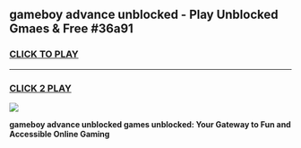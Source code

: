 
## gameboy advance unblocked - Play Unblocked Gmaes & Free #36a91
<h3>
<a href="https://news.freeplayer.one?title=gameboy_advance_unblocked&ref=03M">CLICK TO PLAY</a></h3>
<hr>

<h3>
<a href="https://news.freeplayer.one?title=gameboy_advance_unblocked&ref=03M">CLICK 2 PLAY</a>
  
</h3>

<a href="https://news.freeplayer.one?title=gameboy_advance_unblocked&ref=03M"><img src="https://clearcache.store/games.png"></a>


**gameboy advance unblocked games unblocked: Your Gateway to Fun and Accessible Online Gaming**
